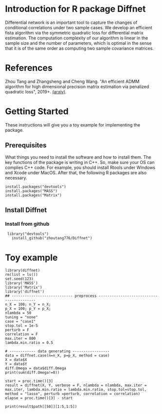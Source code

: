 # Introduction for R package Diffnet
Differential network is an important tool to capture the changes of conditional correlations under two sample cases. We develop an efficient fista algorithm via the symmetric quadratic loss for differential matrix estimation. The computation complexity of our algorithm is linear in the sample size and the number of parameters, which is optimal in the sense that it is of the same order as computing two sample covariance matrices.

# References
Zhou Tang and Zhangsheng and Cheng Wang. "An efficient ADMM algorithm for high dimensional precision matrix estimation via penalized quadratic loss", 2019+. [(arxiv)](https://arxiv.org/abs/1901.07150).

# Getting Started
These instructions will give you a toy example for implementing the package.

## Prerequisites
What things you need to install the software and how to install them. The key functions of the package is writing in C++. So, make sure your OS can complies C++ code. For example, you should install Rtools under Windows and Xcode under MacOS. After that, the following R packages are also necessary.

    install.packages("devtools")
    install.packages("MASS")
    install.packages("Matrix")

## Install Diffnet

### Install from github

	 library("devtools")
       install_github("zhoutang776/Diffnet")
    
    
# Toy example
    library(diffnet)
    rm(list = ls())
    set.seed(123)
    library('MASS')
    library('Matrix')
    library('diffnet')
    ## ---------------------------- preprocess -----------------------------------------
    n_X = 100; n_Y = n_X;
    p_X = 100; p_Y = p_X;
    nlambda = 50
    tuning = "none"
    case = "case1"
    stop.tol = 1e-5
    perturb = F
    correlation = F
    max.iter = 800
    lambda.min.ratio = 0.5
    
    # ------------ data generating -----------------
    data = diffnet.case(n=n_X, p=p_X, method = case)
    X = data$X
    Y = data$Y
    diff.Omega = data$diff.Omega
    print(sum(diff.Omega!=0))
    
    start = proc.time()[3]
    result = diffnet(X, Y, verbose = F, nlambda = nlambda, max.iter = max.iter, lambda.min.ratio = lambda.min.ratio, stop.tol=stop.tol, method = "lasso", perturb =perturb, correlation = correlation)
    elapse = proc.time()[3] - start
    
    print(result$path[[50]][1:5,1:5])
